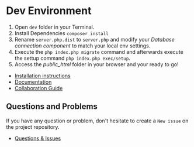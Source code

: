 Dev Environment
=======================

1. Open `dev` folder in your Terminal.
2. Install Dependencies `composer install`
3. Rename `server.php.dist` to `server.php` and modify your *Database connection component* to match your local env settings.
4. Execute the `php index.php migrate` command and afterwards execute the settup command `php index.php exec/setup`.
5. Access the *public_html* folder in your browser and your ready to go!

+ [Installation instructions](http://luya.io/de/dokumentation/install)
+ [Documentation](http://luya.io)
+ [Collaboration Guide](http://luya.io/de/dokumentation/luya-collaboration)

Questions and Problems
----------------------

If you have any question or problem, don't hesitate to create a `New issue` on the project repository.

+ [Questions & Issues](https://github.com/zephir/luya/issues)